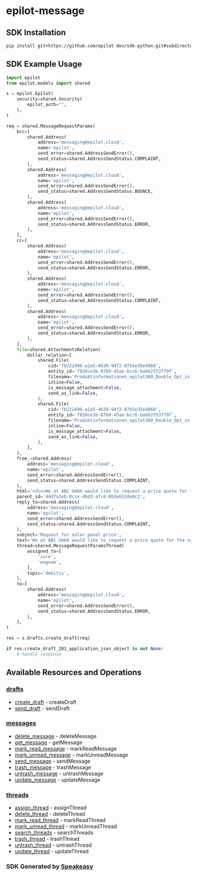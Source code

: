 # epilot-message

<!-- Start SDK Installation -->
## SDK Installation

```bash
pip install git+https://github.com/epilot-dev/sdk-python.git#subdirectory=message
```
<!-- End SDK Installation -->

## SDK Example Usage
<!-- Start SDK Example Usage -->
```python
import epilot
from epilot.models import shared

s = epilot.Epilot(
    security=shared.Security(
        epilot_auth="",
    ),
)

req = shared.MessageRequestParams(
    bcc=[
        shared.Address(
            address='messaging@epilot.cloud',
            name='epilot',
            send_error=shared.AddressSendError(),
            send_status=shared.AddressSendStatus.COMPLAINT,
        ),
        shared.Address(
            address='messaging@epilot.cloud',
            name='epilot',
            send_error=shared.AddressSendError(),
            send_status=shared.AddressSendStatus.BOUNCE,
        ),
        shared.Address(
            address='messaging@epilot.cloud',
            name='epilot',
            send_error=shared.AddressSendError(),
            send_status=shared.AddressSendStatus.ERROR,
        ),
    ],
    cc=[
        shared.Address(
            address='messaging@epilot.cloud',
            name='epilot',
            send_error=shared.AddressSendError(),
            send_status=shared.AddressSendStatus.ERROR,
        ),
        shared.Address(
            address='messaging@epilot.cloud',
            name='epilot',
            send_error=shared.AddressSendError(),
            send_status=shared.AddressSendStatus.COMPLAINT,
        ),
        shared.Address(
            address='messaging@epilot.cloud',
            name='epilot',
            send_error=shared.AddressSendError(),
            send_status=shared.AddressSendStatus.ERROR,
        ),
    ],
    file=shared.AttachmentsRelation(
        dollar_relation=[
            shared.File(
                cid='fb222496-a1a5-4639-94f2-07b5e35e4068',
                entity_id='f820ce3b-07b0-45ae-bcc6-babb2f53f79f',
                filename='Produktinformationen_epilot360_Double_Opt_in.pdf',
                inline=False,
                is_message_attachment=False,
                send_as_link=False,
            ),
            shared.File(
                cid='fb222496-a1a5-4639-94f2-07b5e35e4068',
                entity_id='f820ce3b-07b0-45ae-bcc6-babb2f53f79f',
                filename='Produktinformationen_epilot360_Double_Opt_in.pdf',
                inline=False,
                is_message_attachment=False,
                send_as_link=False,
            ),
        ],
    ),
    from_=shared.Address(
        address='messaging@epilot.cloud',
        name='epilot',
        send_error=shared.AddressSendError(),
        send_status=shared.AddressSendStatus.COMPLAINT,
    ),
    html='<div>We at ABC GmbH would like to request a price quote for the solar panel.</div>',
    parent_id='44d7a3eb-0cce-4bd3-a7cd-0b3e652de0c2',
    reply_to=shared.Address(
        address='messaging@epilot.cloud',
        name='epilot',
        send_error=shared.AddressSendError(),
        send_status=shared.AddressSendStatus.COMPLAINT,
    ),
    subject='Request for solar panel price',
    text='We at ABC GmbH would like to request a price quote for the solar panel.',
    thread=shared.MessageRequestParamsThread(
        assigned_to=[
            'iure',
            'magnam',
        ],
        topic='debitis',
    ),
    to=[
        shared.Address(
            address='messaging@epilot.cloud',
            name='epilot',
            send_error=shared.AddressSendError(),
            send_status=shared.AddressSendStatus.ERROR,
        ),
    ],
)

res = s.drafts.create_draft(req)

if res.create_draft_201_application_json_object is not None:
    # handle response
```
<!-- End SDK Example Usage -->

<!-- Start SDK Available Operations -->
## Available Resources and Operations


### [drafts](docs/sdks/drafts/README.md)

* [create_draft](docs/sdks/drafts/README.md#create_draft) - createDraft
* [send_draft](docs/sdks/drafts/README.md#send_draft) - sendDraft

### [messages](docs/sdks/messages/README.md)

* [delete_message](docs/sdks/messages/README.md#delete_message) - deleteMessage
* [get_message](docs/sdks/messages/README.md#get_message) - getMessage
* [mark_read_message](docs/sdks/messages/README.md#mark_read_message) - markReadMessage
* [mark_unread_message](docs/sdks/messages/README.md#mark_unread_message) - markUnreadMessage
* [send_message](docs/sdks/messages/README.md#send_message) - sendMessage
* [trash_message](docs/sdks/messages/README.md#trash_message) - trashMessage
* [untrash_message](docs/sdks/messages/README.md#untrash_message) - untrashMessage
* [update_message](docs/sdks/messages/README.md#update_message) - updateMessage

### [threads](docs/sdks/threads/README.md)

* [assign_thread](docs/sdks/threads/README.md#assign_thread) - assignThread
* [delete_thread](docs/sdks/threads/README.md#delete_thread) - deleteThread
* [mark_read_thread](docs/sdks/threads/README.md#mark_read_thread) - markReadThread
* [mark_unread_thread](docs/sdks/threads/README.md#mark_unread_thread) - markUnreadThread
* [search_threads](docs/sdks/threads/README.md#search_threads) - searchThreads
* [trash_thread](docs/sdks/threads/README.md#trash_thread) - trashThread
* [untrash_thread](docs/sdks/threads/README.md#untrash_thread) - untrashThread
* [update_thread](docs/sdks/threads/README.md#update_thread) - updateThread
<!-- End SDK Available Operations -->

### SDK Generated by [Speakeasy](https://docs.speakeasyapi.dev/docs/using-speakeasy/client-sdks)
